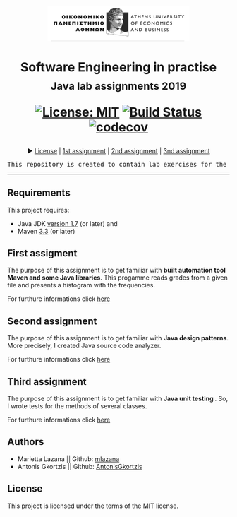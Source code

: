 <div align="center">
<img src="media/aueb.jpg" height="80px">
<h1> Software Engineering in practise<br/><sub>Java lab assignments 2019</sub>
<br>

[![License: MIT](https://img.shields.io/badge/License-MIT-yellow.svg)](https://opensource.org/licenses/MIT)
[![Build Status](https://travis-ci.com/mlazana/dmst-Java-course-assignments.svg?token=PseqrqHdcY3eC1s685JB&branch=master)](https://travis-ci.com/mlazana/dmst-Java-course-assignments)
[![codecov](https://codecov.io/gh/mlazana/dmst-Java-course-assignments/branch/master/graph/badge.svg?token=qZjiJn3nPL)](https://codecov.io/gh/mlazana/dmst-Java-course-assignments)

</h1>
▶️ <a href="https://github.com/mlazana/dmst-Java-course-assignments/blob/master/LICENSE.md">License</a> | 
<a href="https://github.com/mlazana/dmst-Java-course-assignments/tree/development/gradeshistogram">1st assignment</a> | 
<a href="https://github.com/mlazana/dmst-Java-course-assignments/tree/development/javaCodeAnalyzer">2nd assignment</a> |
<a href="https://github.com/mlazana/dmst-Java-course-assignments/tree/development/unitTesting">3nd assignment</a> 
</div>

<pre>
<div align="center">This repository is created to contain lab exercises for the course "Software Engineering in practise".
</pre>
<hr/>

## Requirements
This project requires:
- Java JDK [version 1.7](http://www.oracle.com/technetwork/java/javase/downloads/jdk8-downloads-2133151.html) (or later) and
- Maven [3.3](https://maven.apache.org/download.cgi) (or later)

## First assigment


The purpose of this assignment is to get familiar with <b>built automation tool Maven and some Java libraries</b>. This progamme reads grades from a given file and presents a histogram with the frequencies.

For furthure informations click [here](https://github.com/mlazana/dmst-Java-course-assignments/blob/development/gradeshistogram/README.md)

## Second assignment

The purpose of this assignment is to get familiar with <b> Java design patterns</b>. More precisely, I created Java source code analyzer.

For furthure informations click [here](https://github.com/mlazana/dmst-Java-course-assignments/blob/development/Java_code_analyzer/README.md)

## Third assignment

The purpose of this assignment is to get familiar with <b> Java unit testing </b>. So, I wrote tests for the methods of several classes.

For furthure informations click [here](https://github.com/mlazana/dmst-Java-course-assignments/tree/master/unittesting)
## Authors

* Marietta Lazana || Github: [mlazana](https://github.com/mlazana)
* Antonis Gkortzis || Github: [AntonisGkortzis](https://github.com/AntonisGkortzis)

## License

This project is licensed under the terms of the MIT license.